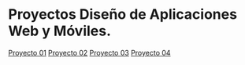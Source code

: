 # Proyectos Diseño de Aplicaciones Web y Móviles.
[Proyecto 01](https://github.com/rimacias/Proyectos/tree/main/Proyecto%2001)
[Proyecto 02](https://github.com/rimacias/Proyectos/tree/main/Proyecto%2002)
[Proyecto 03](https://github.com/rimacias/Proyectos/tree/main/Proyecto%2003)
[Proyecto 04](https://github.com/rimacias/Proyectos/tree/main/Proyecto%2004)